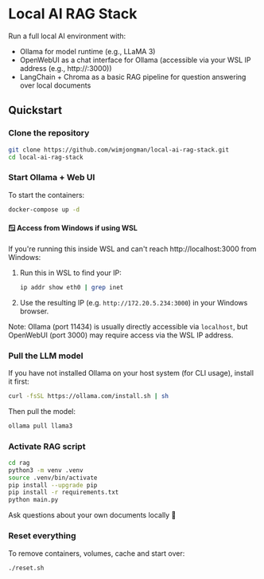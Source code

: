 # Local AI RAG Stack

Run a full local AI environment with:
- Ollama for model runtime (e.g., LLaMA 3)
- OpenWebUI as a chat interface for Ollama (accessible via your WSL IP address (e.g., http://<WSL-IP>:3000))
- LangChain + Chroma as a basic RAG pipeline for question answering over local documents

## Quickstart

### Clone the repository
```bash
git clone https://github.com/wimjongman/local-ai-rag-stack.git
cd local-ai-rag-stack
```

### Start Ollama + Web UI
To start the containers:
```bash
docker-compose up -d
```

#### 🪟 Access from Windows if using WSL
If you're running this inside WSL and can't reach http://localhost:3000 from Windows:
1. Run this in WSL to find your IP:
   ```bash
   ip addr show eth0 | grep inet
   ```
2. Use the resulting IP (e.g. `http://172.20.5.234:3000`) in your Windows browser.

Note: Ollama (port 11434) is usually directly accessible via `localhost`, but OpenWebUI (port 3000) may require access via the WSL IP address.

### Pull the LLM model
If you have not installed Ollama on your host system (for CLI usage), install it first:
```bash
curl -fsSL https://ollama.com/install.sh | sh
```

Then pull the model:
```bash
ollama pull llama3
```

### Activate RAG script
```bash
cd rag
python3 -m venv .venv
source .venv/bin/activate
pip install --upgrade pip
pip install -r requirements.txt
python main.py
```

Ask questions about your own documents locally 🚀

### Reset everything
To remove containers, volumes, cache and start over:
```bash
./reset.sh
```
